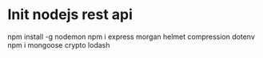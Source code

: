 # Init nodejs rest api 

npm install -g nodemon
npm i express morgan helmet compression dotenv  
npm i mongoose crypto lodash
